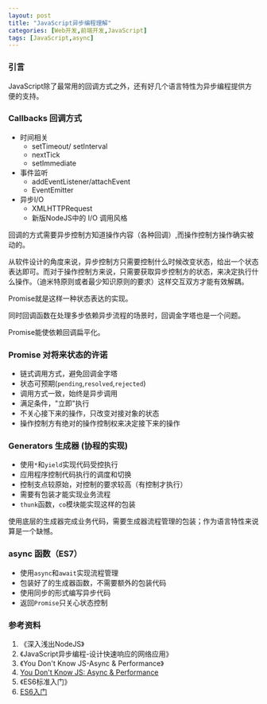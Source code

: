 ```yaml
---
layout: post
title: "JavaScript异步编程理解"
categories: [Web开发,前端开发,JavaScript]
tags: [JavaScript,async]
---
```


### 引言
JavaScript除了最常用的回调方式之外，还有好几个语言特性为异步编程提供方便的支持。



###  Callbacks 回调方式

+ 时间相关
  +  setTimeout/ setInterval 
  +  nextTick 
  +  setImmediate
+ 事件监听
  + addEventListener/attachEvent
  + EventEmitter
+ 异步I/O
  + XMLHTTPRequest
  + 新版NodeJS中的 I/O 调用风格



回调的方式需要异步控制方知道操作内容（各种回调）,而操作控制方操作确实被动的。

从软件设计的角度来说，异步控制方只需要控制什么时候改变状态，给出一个状态表达即可。而对于操作控制方来说，只需要获取异步控制方的状态，来决定执行什么操作。（迪米特原则或者最少知识原则的要求）这样交互双方才能有效解耦。

Promise就是这样一种状态表达的实现。

同时回调函数在处理多步依赖异步流程的场景时，回调金字塔也是一个问题。

Promise能使依赖回调扁平化。



###  Promise 对将来状态的许诺

+ 链式调用方式，避免回调金字塔
+ 状态可预期(`pending`,`resolved`,`rejected`)
+ 调用方式一致，始终是异步调用
+ 满足条件，"立即"执行
+ 不关心接下来的操作，只改变对接对象的状态
+ 操作控制方有绝对的操作控制权来决定接下来的操作




###  Generators 生成器 (协程的实现)

+ 使用`*`和`yield`实现代码受控执行
+ 应用程序控制代码执行的调度和切换
+ 控制支点较原始，对控制的要求较高（有控制才执行）
+ 需要有包装才能实现业务流程
+ `thunk`函数，`co`模块能实现这样的包装



使用底层的生成器完成业务代码，需要生成器流程管理的包装；作为语言特性来说算是一个缺憾。



### async 函数（ES7）

+ 使用`async`和`await`实现流程管理
+ 包装好了的生成器函数，不需要额外的包装代码
+ 使用同步的形式编写异步代码
+ 返回`Promise`只关心状态控制





### 参考资料

1.  《深入浅出NodeJS》
2. 《JavaScript异步编程-设计快速响应的网络应用》
3. 《You Don't Know JS-Async & Performance》
4. [You Don't Know JS: Async & Performance](https://github.com/getify/You-Dont-Know-JS/blob/master/async%20&%20performance/README.md#you-dont-know-js-async--performance)
5. 《ES6标准入门》
6. [ES6入门](http://es6.ruanyifeng.com/)
